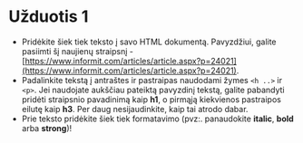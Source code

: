 # Užduotis 1

* Pridėkite šiek tiek teksto į savo HTML dokumentą. Pavyzdžiui, galite pasiimti šį naujienų straipsnį - [https://www.informit.com/articles/article.aspx?p=24021](https://www.informit.com/articles/article.aspx?p=24021).
* Padalinkite tekstą į antraštes ir pastraipas naudodami žymes `<h ..>` ir `<p>`. Jei naudojate aukščiau pateiktą pavyzdinį tekstą, galite pabandyti pridėti straipsnio pavadinimą kaip **h1**, o pirmąją kiekvienos pastraipos eilutę kaip **h3**. Per daug nesijaudinkite, kaip tai atrodo dabar.
* Prie teksto pridėkite šiek tiek formatavimo (pvz:. panaudokite **italic**, **bold** arba **strong**)!